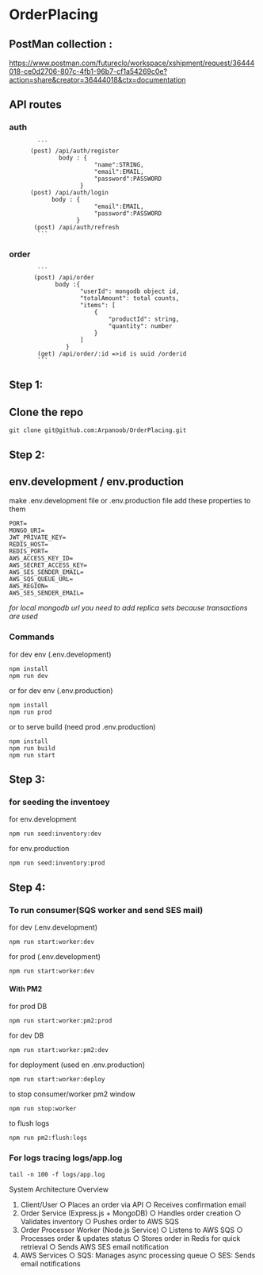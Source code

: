 # OrderPlacing

## PostMan collection :

https://www.postman.com/futureclo/workspace/xshipment/request/36444018-ce0d2706-807c-4fb1-96b7-cf1a54269c0e?action=share&creator=36444018&ctx=documentation

## API routes

### auth

            ```
          (post) /api/auth/register
                  body : {
                            "name":STRING,
                            "email":EMAIL,
                            "password":PASSWORD
                        }
          (post) /api/auth/login
                body : {
                            "email":EMAIL,
                            "password":PASSWORD
                       }
           (post) /api/auth/refresh
            ```

### order

            ```
           (post) /api/order
                 body :{
                        "userId": mongodb object id,
                        "totalAmount": total counts,
                        "items": [
                            {
                                "productId": string,
                                "quantity": number
                            }
                        ]
                    }
            (get) /api/order/:id =>id is uuid /orderid
            ```

## Step 1:

## Clone the repo

```
git clone git@github.com:Arpanoob/OrderPlacing.git
```

## Step 2:

## env.development / env.production

make .env.development file
or .env.production file
add these properties to them

```
PORT=
MONGO_URI=
JWT_PRIVATE_KEY=
REDIS_HOST=
REDIS_PORT=
AWS_ACCESS_KEY_ID=
AWS_SECRET_ACCESS_KEY=
AWS_SES_SENDER_EMAIL=
AWS_SQS_QUEUE_URL=
AWS_REGION=
AWS_SES_SENDER_EMAIL=
```

_for local mongodb url you need to add replica sets because transactions are used_

### Commands

for dev env (.env.development)

```
npm install
npm run dev
```

or
for dev env (.env.production)

```
npm install
npm run prod
```

or to serve build (need prod .env.production)

```
npm install
npm run build
npm run start
```

## Step 3:

### for seeding the inventoey

for env.development

```
npm run seed:inventory:dev
```

for env.production

```
npm run seed:inventory:prod
```

## Step 4:

### To run consumer(SQS worker and send SES mail)

for dev (.env.development)

```
npm run start:worker:dev
```

for prod (.env.development)

```
npm run start:worker:dev
```

#### With PM2

for prod DB

```
npm run start:worker:pm2:prod
```

for dev DB

```
npm run start:worker:pm2:dev
```

for deployment (used en .env.production)

```
npm run start:worker:deploy
```
to stop consumer/worker pm2 window

```
npm run stop:worker
```

to flush logs

```
npm run pm2:flush:logs
```

### For logs tracing logs/app.log

```
tail -n 100 -f logs/app.log
```

System Architecture Overview

1. Client/User
   ○ Places an order via API
   ○ Receives confirmation email
2. Order Service (Express.js + MongoDB)
   ○ Handles order creation
   ○ Validates inventory
   ○ Pushes order to AWS SQS
3. Order Processor Worker (Node.js Service)
   ○ Listens to AWS SQS
   ○ Processes order & updates status
   ○ Stores order in Redis for quick retrieval
   ○ Sends AWS SES email notification
4. AWS Services
   ○ SQS: Manages async processing queue
   ○ SES: Sends email notifications
```
